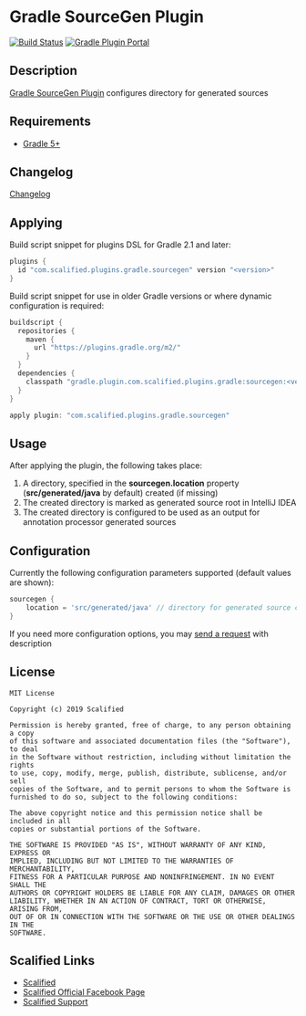 # Gradle SourceGen Plugin

[![Build Status](https://travis-ci.org/Scalified/gradle-sourcegen-plugin.svg)](https://travis-ci.org/Scalified/gradle-sourcegen-plugin)
[![Gradle Plugin Portal](https://img.shields.io/maven-metadata/v?label=Plugin&metadataUrl=https%3A%2F%2Fplugins.gradle.org%2Fm2%2Fcom%2Fscalified%2Fplugins%2Fgradle%2Fsourcegen%2Fcom.scalified.plugins.gradle.sourcegen.gradle.plugin%2Fmaven-metadata.xml)](https://plugins.gradle.org/plugin/com.scalified.plugins.gradle.sourcegen)

## Description

[Gradle SourceGen Plugin](https://plugins.gradle.org/plugin/com.scalified.plugins.gradle.sourcegen) configures directory for generated sources

## Requirements

* [Gradle 5+](https://gradle.org/)

## Changelog

[Changelog](CHANGELOG.md)

## Applying

Build script snippet for plugins DSL for Gradle 2.1 and later:

```gradle
plugins {
  id "com.scalified.plugins.gradle.sourcegen" version "<version>"
}
```

Build script snippet for use in older Gradle versions or where dynamic configuration is required:

```gradle
buildscript {
  repositories {
    maven {
      url "https://plugins.gradle.org/m2/"
    }
  }
  dependencies {
    classpath "gradle.plugin.com.scalified.plugins.gradle:sourcegen:<version>"
  }
}

apply plugin: "com.scalified.plugins.gradle.sourcegen"
```

## Usage

After applying the plugin, the following takes place:

1. A directory, specified in the **sourcegen.location** property (**src/generated/java** by default) created (if missing)
2. The created directory is marked as generated source root in IntelliJ IDEA
3. The created directory is configured to be used as an output for annotation processor generated sources

## Configuration

Currently the following configuration parameters supported (default values are shown):

```gradle
sourcegen {
    location = 'src/generated/java' // directory for generated source code
}
```

If you need more configuration options, you may <a href="mailto:info@scalified.com?subject=[Gradle SourceGen Plugin]: Proposals And Suggestions">send a request</a> with description

## License

```
MIT License

Copyright (c) 2019 Scalified

Permission is hereby granted, free of charge, to any person obtaining a copy
of this software and associated documentation files (the "Software"), to deal
in the Software without restriction, including without limitation the rights
to use, copy, modify, merge, publish, distribute, sublicense, and/or sell
copies of the Software, and to permit persons to whom the Software is
furnished to do so, subject to the following conditions:

The above copyright notice and this permission notice shall be included in all
copies or substantial portions of the Software.

THE SOFTWARE IS PROVIDED "AS IS", WITHOUT WARRANTY OF ANY KIND, EXPRESS OR
IMPLIED, INCLUDING BUT NOT LIMITED TO THE WARRANTIES OF MERCHANTABILITY,
FITNESS FOR A PARTICULAR PURPOSE AND NONINFRINGEMENT. IN NO EVENT SHALL THE
AUTHORS OR COPYRIGHT HOLDERS BE LIABLE FOR ANY CLAIM, DAMAGES OR OTHER
LIABILITY, WHETHER IN AN ACTION OF CONTRACT, TORT OR OTHERWISE, ARISING FROM,
OUT OF OR IN CONNECTION WITH THE SOFTWARE OR THE USE OR OTHER DEALINGS IN THE
SOFTWARE.
```

## Scalified Links

* [Scalified](http://www.scalified.com)
* [Scalified Official Facebook Page](https://www.facebook.com/scalified)
* <a href="mailto:info@scalified.com?subject=[Gradle SourceGen Plugin]: Proposals And Suggestions">Scalified Support</a>
